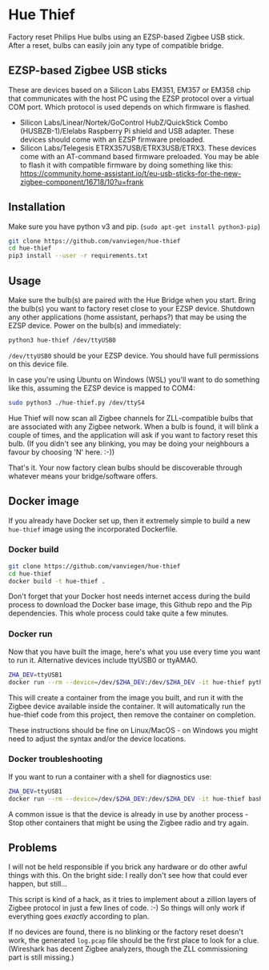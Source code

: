 # Hue Thief


Factory reset Philips Hue bulbs using an EZSP-based Zigbee USB stick. After a reset, bulbs can easily join any type of compatible bridge.


## EZSP-based Zigbee USB sticks

These are devices based on a Silicon Labs EM351, EM357 or EM358 chip that communicates with the host PC using the EZSP protocol over a virtual COM port. Which protocol is used depends on which firmware is flashed.

- Silicon Labs/Linear/Nortek/GoControl HubZ/QuickStick Combo (HUSBZB-1)/Elelabs Raspberry Pi shield and USB adapter. These devices should come with an EZSP firmware preloaded.
- Silicon Labs/Telegesis ETRX357USB/ETRX3USB/ETRX3. These devices come with an AT-command based firmware preloaded. You may be able to flash it with compatible firmware by doing something like this: https://community.home-assistant.io/t/eu-usb-sticks-for-the-new-zigbee-component/16718/10?u=frank


## Installation

Make sure you have python v3 and pip. (`sudo apt-get install python3-pip`)

```sh
git clone https://github.com/vanviegen/hue-thief
cd hue-thief
pip3 install --user -r requirements.txt
```


## Usage

Make sure the bulb(s) are paired with the Hue Bridge when you start. Bring the bulb(s) you want to factory reset close to your EZSP device. Shutdown any other applications (home assistant, perhaps?) that may be using the EZSP device. Power on the bulb(s) and immediately:

```sh
python3 hue-thief /dev/ttyUSB0
```

`/dev/ttyUSB0` should be your EZSP device. You should have full permissions on this device file.

In case you're using Ubuntu on Windows (WSL) you'll want to do something like this, assuming the EZSP device is mapped to COM4:

```sh
sudo python3 ./hue-thief.py /dev/ttyS4
```

Hue Thief will now scan all Zigbee channels for ZLL-compatible bulbs that are associated with any Zigbee network. When a bulb is found, it will blink a couple of times, and the application will ask if you want to factory reset this bulb. (If you didn't see any blinking, you may be doing your neighbours a favour by choosing 'N' here. :-))

That's it. Your now factory clean bulbs should be discoverable through whatever means your bridge/software offers.

## Docker image

If you already have Docker set up, then it extremely simple to build a new `hue-thief` image using the incorporated Dockerfile.

### Docker build

```sh
git clone https://github.com/vanviegen/hue-thief
cd hue-thief
docker build -t hue-thief .
```

Don't forget that your Docker host needs internet access during the build process to download the Docker base image, this Github repo and the Pip dependencies. This whole process could take quite a few minutes. 

### Docker run

Now that you have built the image, here's what you use every time you want to run it. Alternative devices include ttyUSB0 or ttyAMA0.

```sh
ZHA_DEV=ttyUSB1
docker run --rm --device=/dev/$ZHA_DEV:/dev/$ZHA_DEV -it hue-thief python hue-thief/hue-thief.py /dev/$ZHA_DEV
```

This will create a container from the image you built, and run it with the Zigbee device available inside the container.
It will automatically run the hue-thief code from this project, then remove the container on completion. 

These instructions should be fine on Linux/MacOS - 
on Windows you might need to adjust the syntax and/or the device locations.  


### Docker troubleshooting

If you want to run a container with a shell for diagnostics use:

```sh
ZHA_DEV=ttyUSB1
docker run --rm --device=/dev/$ZHA_DEV:/dev/$ZHA_DEV -it hue-thief bash
```

A common issue is that the device is already in use by another process - 
Stop other containers that might be using the Zigbee radio and try again. 


## Problems

I will not be held responsible if you brick any hardware or do other awful things with this. On the bright side: I really don't see how that could ever happen, but still...

This script is kind of a hack, as it tries to implement about a zillion layers of Zigbee protocol in just a few lines of code. :-) So things will only work if everything goes *exactly* according to plan.

If no devices are found, there is no blinking or the factory reset doesn't work, the generated `log.pcap` file should be the first place to look for a clue. (Wireshark has decent Zigbee analyzers, though the ZLL commissioning part is still missing.)

